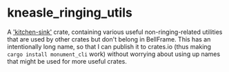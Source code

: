 # kneasle_ringing_utils

A ['kitchen-sink'](https://matklad.github.io/2021/05/12/design-pattern-dumping-ground.html) crate,
containing various useful non-ringing-related utilities that are used by other crates but don't belong
in BellFrame.  This has an intentionally long name, so that I can publish it to crates.io (thus making
`cargo install monument_cli` work) without worrying about using up names that might be used for more
useful crates.
